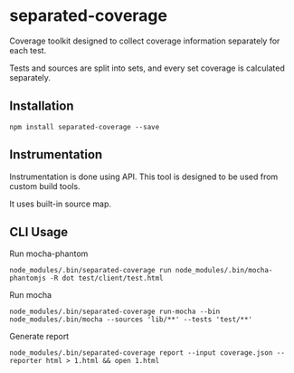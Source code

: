 # separated-coverage

Coverage toolkit designed to collect coverage information separately for each test.

Tests and sources are split into sets, and every set coverage is calculated separately.

## Installation

```
npm install separated-coverage --save
```

## Instrumentation

Instrumentation is done using API. This tool is designed to be used from custom build tools.

It uses built-in source map.

## CLI Usage

Run mocha-phantom

```
node_modules/.bin/separated-coverage run node_modules/.bin/mocha-phantomjs -R dot test/client/test.html
```

Run mocha

```
node_modules/.bin/separated-coverage run-mocha --bin node_modules/.bin/mocha --sources 'lib/**' --tests 'test/**'
```

Generate report

```
node_modules/.bin/separated-coverage report --input coverage.json --reporter html > 1.html && open 1.html
```
